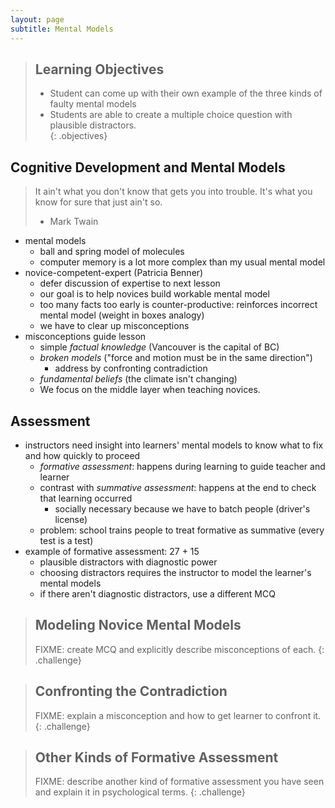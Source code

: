 ```yaml
---
layout: page
subtitle: Mental Models
---
```

> ## Learning Objectives
>
> * Student can come up with their own example of the three kinds of 
> faulty mental models
> * Students are able to create a multiple choice question with plausible 
> distractors.  
{: .objectives}

## Cognitive Development and Mental Models

> It ain't what you don't know that gets you into trouble.
> It's what you know for sure that just ain't so.  
> - Mark Twain

*   mental models
    *   ball and spring model of molecules
    *   computer memory is a lot more complex than my usual mental model
*   novice-competent-expert (Patricia Benner)
    *   defer discussion of expertise to next lesson
    *   our goal is to help novices build workable mental model
    *   too many facts too early is counter-productive: reinforces incorrect mental model (weight in boxes analogy)
    *   we have to clear up misconceptions
*   misconceptions guide lesson
    *   simple *factual knowledge* (Vancouver is the capital of BC)
    *   *broken models* ("force and motion must be in the same direction")
        *   address by confronting contradiction
    *   *fundamental beliefs* (the climate isn't changing)
    *   We focus on the middle layer when teaching novices.

## Assessment

*   instructors need insight into learners' mental models to know what to fix and how quickly to proceed
    *   *formative assessment*: happens during learning to guide teacher and learner
    *   contrast with *summative assessment*: happens at the end to check that learning occurred
        *   socially necessary because we have to batch people (driver's license)
    *   problem: school trains people to treat formative as summative (every test is a test)
*   example of formative assessment: 27 + 15
    *   plausible distractors with diagnostic power
    *   choosing distractors requires the instructor to model the learner's mental models
    *   if there aren't diagnostic distractors, use a different MCQ

> ## Modeling Novice Mental Models
>
> FIXME: create MCQ and explicitly describe misconceptions of each.
{: .challenge}

> ## Confronting the Contradiction
>
> FIXME: explain a misconception and how to get learner to confront it.
{: .challenge}

> ## Other Kinds of Formative Assessment
>
> FIXME: describe another kind of formative assessment you have seen and explain it in psychological terms.
{: .challenge}
